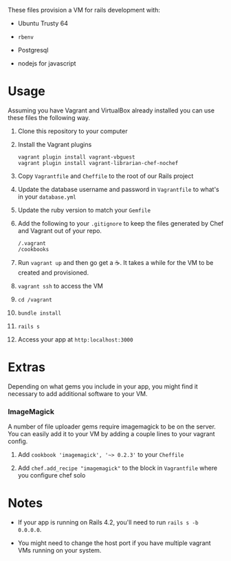 These files provision a VM for rails development with:

* Ubuntu Trusty 64

* `rbenv`

* Postgresql

* nodejs for javascript

# Usage

Assuming you have Vagrant and VirtualBox already installed you can use these files
the following way.

1. Clone this repository to your computer

1. Install the Vagrant plugins
	```
	vagrant plugin install vagrant-vbguest
	vagrant plugin install vagrant-librarian-chef-nochef
	```

2. Copy `Vagrantfile` and `Cheffile` to the root of our Rails project

2. Update the database username and password in `Vagrantfile` to what's in your `database.yml`

2. Update the ruby version to match your `Gemfile`

2. Add the following to your `.gitignore` to keep the files generated by Chef and Vagrant out of your repo.
	```
	/.vagrant
	/cookbooks

	```

3. Run `vagrant up` and then go get a :coffee:. It takes a while for the VM to be created and provisioned.

4. `vagrant ssh` to access the VM

5. `cd /vagrant`

6. `bundle install`

7. `rails s`

8. Access your app at `http:localhost:3000`

# Extras

Depending on what gems you include in your app, you might find it necessary to
add additional software to your VM.

### ImageMagick
A number of file uploader gems require imagemagick to be on the server. You can
easily add it to your VM by adding a couple lines to your vagrant config.

1. Add `cookbook 'imagemagick', '~> 0.2.3'` to your `Cheffile`

2. Add `chef.add_recipe "imagemagick"` to the block in `Vagrantfile` where you configure chef solo

# Notes

* If your app is running on Rails 4.2, you'll need to run `rails s -b 0.0.0.0`.

* You might need to change the host port if you have multiple vagrant VMs running on your system.
